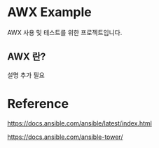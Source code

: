# AWX Example

AWX 사용 및 테스트를 위한 프로젝트입니다.

## AWX 란?

설명 추가 필요




# Reference

https://docs.ansible.com/ansible/latest/index.html

https://docs.ansible.com/ansible-tower/

